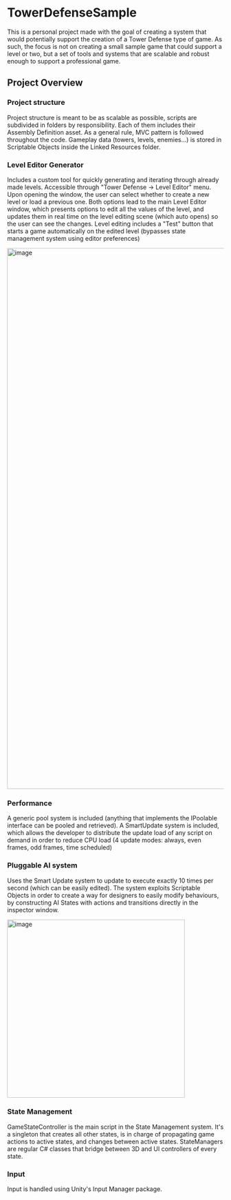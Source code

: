 # TowerDefenseSample

This is a personal project made with the goal of creating a system that would potentially support the creation of a Tower Defense type of game.
As such, the focus is not on creating a small sample game that could support a level or two, but a set of tools and systems that are scalable and robust enough to support a professional game.

## Project Overview

### Project structure
Project structure is meant to be as scalable as possible, scripts are subdivided in folders by responsibility. Each of them includes their Assembly Definition asset. 
As a general rule, MVC pattern is followed throughout the code. Gameplay data (towers, levels, enemies...) is stored in Scriptable Objects inside the Linked Resources folder.

### Level Editor Generator
Includes a custom tool for quickly generating and iterating through already made levels. Accessible through "Tower Defense -> Level Editor" menu.
Upon opening the window, the user can select whether to create a new level or load a previous one. Both options lead to the main Level Editor window, which presents options to edit all the values of the level, and updates them in real time on the level editing scene (which auto opens) so the user can see the changes. 
Level editing includes a "Test" button that starts a game automatically on the edited level (bypasses state management system using editor preferences)

<img width="1254" alt="image" src="https://user-images.githubusercontent.com/104199158/203123198-735e92ec-5d03-4984-bffc-5d32360db4a2.png">

### Performance
A generic pool system is included (anything that implements the IPoolable interface can be pooled and retrieved). A SmartUpdate system is included, which allows the developer to distribute the update load of any script on demand in order to reduce CPU load (4 update modes: always, even frames, odd frames, time scheduled)

### Pluggable AI system
Uses the Smart Update system to update to execute exactly 10 times per second (which can be easily edited). The system exploits Scriptable Objects in order to create a way for designers to easily modify behaviours, by constructing AI States with actions and transitions directly in the inspector window.

<img width="413" alt="image" src="https://user-images.githubusercontent.com/104199158/203125401-910899e6-d279-4cca-9ece-69fc243e9813.png">

### State Management
GameStateController is the main script in the State Management system. It's a singleton that creates all other states, is in charge of propagating game actions to active states, and changes between active states.
StateManagers are regular C# classes that bridge between 3D and UI controllers of every state.

### Input
Input is handled using Unity's Input Manager package.
